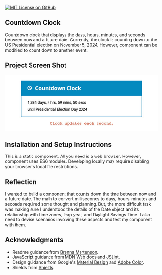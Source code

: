 [![MIT License on GitHub](https://img.shields.io/github/license/seankelliher/countdown-clock?style=flat-square)](/LICENSE.txt)
## Countdown Clock

Countdown clock that displays the days, hours, minutes, and seconds between now and a future date. Currently, the clock is counting down to the US Presidential election on November 5, 2024. However, component can be modified to count down to another event.

## Project Screen Shot

![screen shot of project](/screenshots/countdown-clock-screenshot1.jpg)

## Installation and Setup Instructions

This is a static component. All you need is a web browser. However, component uses ES6 modules. Developing locally may require disabling your browser's local file restrictions.

## Reflection

I wanted to build a component that counts down the time between now and a future date. The math to convert milliseconds to days, hours, minutes and seconds required some thought and planning. But, the more difficult task was making sure I understood the details of the Date object and its relationship with time zones, leap year, and Daylight Savings Time. I also need to devise scenarios involving these aspects and test my component with them.

## Acknowledgments

* Readme guidance from [Brenna Martenson](https://gist.github.com/martensonbj/6bf2ec2ed55f5be723415ea73c4557c4).
* JavaScript guidance from [MDN Web docs](https://developer.mozilla.org/en-US/docs/Web/JavaScript/Reference) and [JSLint](http://jslint.com).
* Design guidance from Google's [Material Design](https://material.io/design) and [Adobe Color](https://color.adobe.com/trends).
* Shields from [Shields](https://shields.io).
